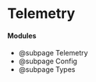 Telemetry
=============================

#### Modules

 - @subpage Telemetry
 - @subpage Config
 - @subpage Types
